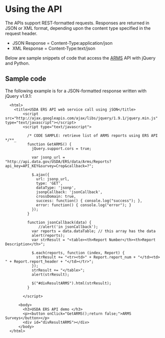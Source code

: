 Using the API
=============


The APIs support REST-formatted requests. Responses are returned in JSON or XML format, depending upon the content type specified in the request header.
 
* JSON Response = Content-Type:application/json
* XML Response = Content-Type:text/json
 
Below are sample snippets of code that access the [ARMS]() API with jQuery and Python.


Sample code
-----------

The following example is for a JSON-formatted response written with jQuery v1.9.1:
 
``` 
  <html>
    <title>USDA ERS API web service call using jSON</title>
        <script src="http://ajax.googleapis.com/ajax/libs/jquery/1.9.1/jquery.min.js" type="text/javascript"></script>
        <script type="text/javascript">
  
          /* CODE SAMPLE: retrieve list of ARMS reports using ERS API */**_
          function GetARMS() {       
            jQuery.support.cors = true;
        
            var jsonp_url = "http://api.data.gov/USDA/ERS/data/Arms/Reports?api_key=API_KEY&survey=Crop&callback=?";
               
            $.ajax({
              url: jsonp_url,                    
              type: 'GET',           
              dataType: 'jsonp', 
              jsonpCallback: 'jsonCallback',                
              crossDomain: true,  
              success: function() { console.log("success"); }, 
              error: function() { console.log("error"); }                  
            });
          }
        
          function jsonCallback(data) {
               //alert('in jsonCallback');
            var reports = data.dataTable; // this array has the data
            alert(reports);      
            var strResult = "<table><th>Report Number</th><th>Report Description</th>";
    
            $.each(reports, function (index, Report) {
              strResult += "<tr><td>" + Report.report_num + "</td><td> " + Report.report_header + "</td></tr>";
            });
            strResult += "</table>";  
            alert(strResult);     
            
            $("#divResultARMS").html(strResult);         
          }
 
        </script>
      
      <body>
        <h3>USDA ERS API demo </h3>
        <p><button onClick="GetARMS();return false;">ARMS Surveys</button></p>
        <div id="divResultARMS"></div>
      </body>
  </html>
```
